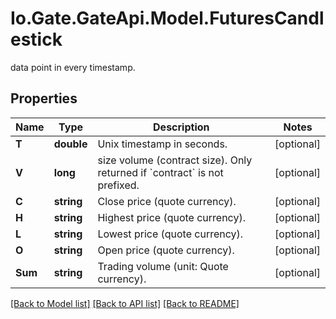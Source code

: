 
# Io.Gate.GateApi.Model.FuturesCandlestick

data point in every timestamp.

## Properties

Name | Type | Description | Notes
------------ | ------------- | ------------- | -------------
**T** | **double** | Unix timestamp in seconds. | [optional] 
**V** | **long** | size volume (contract size). Only returned if &#x60;contract&#x60; is not prefixed. | [optional] 
**C** | **string** | Close price (quote currency). | [optional] 
**H** | **string** | Highest price (quote currency). | [optional] 
**L** | **string** | Lowest price (quote currency). | [optional] 
**O** | **string** | Open price (quote currency). | [optional] 
**Sum** | **string** | Trading volume (unit: Quote currency). | [optional] 

[[Back to Model list]](../README.md#documentation-for-models)
[[Back to API list]](../README.md#documentation-for-api-endpoints)
[[Back to README]](../README.md)
